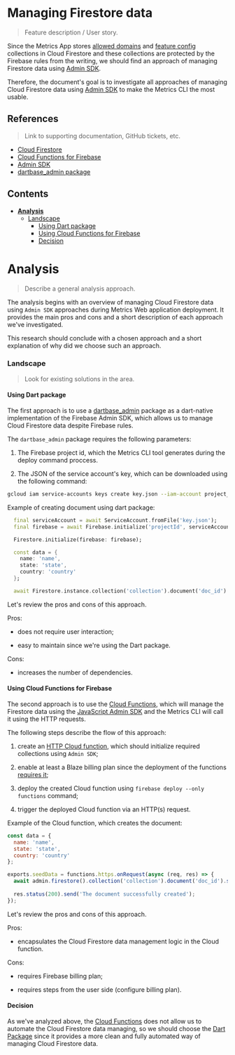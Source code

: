 # Managing Firestore data
> Feature description / User story.

Since the Metrics App stores [allowed domains](https://github.com/Flank/flank-dashboard/blob/master/docs/18_security_audit_document.md#the-allowed_email_domains-collection) and [feature config](https://github.com/Flank/flank-dashboard/blob/master/docs/19_security_audit_document.md#the-feature_config-collection) collections in Cloud Firestore and these collections are protected by the Firebase rules from the writing, we should find an approach of managing Firestore data using [Admin SDK](https://developers.google.com/admin-sdk).

Therefore, the document's goal is to investigate all approaches of managing Cloud Firestore data using [Admin SDK](https://developers.google.com/admin-sdk) to make the Metrics CLI the most usable.

## References
> Link to supporting documentation, GitHub tickets, etc.

- [Cloud Firestore](https://firebase.google.com/docs/firestore)
- [Cloud Functions for Firebase](https://firebase.google.com/docs/functions)
- [Admin SDK](https://developers.google.com/admin-sdk)
- [dartbase_admin package](https://pub.dev/packages/dartbase_admin)

## Contents

- [**Analysis**](#analysis)
    - [Landscape](#landscape)
      - [Using Dart package](#using-dart-package)
      - [Using Cloud Functions for Firebase](#using-cloud-functions-for-firebase)
      - [Decision](#decision)

# Analysis
> Describe a general analysis approach.

The analysis begins with an overview of managing Cloud Firestore data using `Admin SDK` approaches during Metrics Web application deployment.
It provides the main pros and cons and a short description of each approach we've investigated.

This research should conclude with a chosen approach and a short explanation of why did we choose such an approach.

### Landscape
> Look for existing solutions in the area.

#### Using Dart package

The first approach is to use a [dartbase_admin](https://pub.dev/packages/dartbase_admin) package as a dart-native implementation of the Firebase Admin SDK, which allows us to manage Cloud Firestore data despite Firebase rules.

The `dartbase_admin` package requires the following parameters:

1. The Firebase project id, which the Metrics CLI tool generates during the deploy command proccess.

2. The JSON of the service account's key, which can be downloaded using the following command:

```bash
gcloud iam service-accounts keys create key.json --iam-account project_id@appspot.gserviceaccount.com
```

Example of creating document using dart package:

```dart
  final serviceAccount = await ServiceAccount.fromFile('key.json');
  final firebase = await Firebase.initialize('projectId', serviceAccount);

  Firestore.initialize(firebase: firebase);

  const data = {
    name: 'name',
    state: 'state',
    country: 'country'
  };

  await Firestore.instance.collection('collection').document('doc_id').set(data);
```

Let's review the pros and cons of this approach.

Pros:

- does not require user interaction;

- easy to maintain since we're using the Dart package.

Cons:

- increases the number of dependencies.

#### Using Cloud Functions for Firebase

The second approach is to use the [Cloud Functions](https://firebase.google.com/docs/functions), which will manage the Firestore data using the [JavaScript Admin SDK](https://firebase.google.com/docs/admin/setup) and the Metrics CLI will call it using the HTTP requests.

The following steps describe the flow of this approach:

1. create an [HTTP Cloud function](https://cloud.google.com/functions/docs/writing/http), which should initialize required collections using `Admin SDK`;

2. enable at least a Blaze billing plan since the deployment of the functions [requires it](https://firebase.google.com/support/faq#expandable-9);

3. deploy the created Cloud function using `firebase deploy --only functions` command;

4. trigger the deployed Cloud function via an HTTP(s) request.

Example of the Cloud function, which creates the document:

```js
const data = {
  name: 'name',
  state: 'state',
  country: 'country'
};

exports.seedData = functions.https.onRequest(async (req, res) => {
  await admin.firestore().collection('collection').document('doc_id').set(data);
 
  res.status(200).send('The document successfully created');
});
```

Let's review the pros and cons of this approach.

Pros:

- encapsulates the Cloud Firestore data management logic in the Cloud function.

Cons:

- requires Firebase billing plan;

- requires steps from the user side (configure billing plan).

#### Decision

As we've analyzed above, the [Cloud Functions](#using-cloud-functions-for-firebase) does not allow us to automate the Cloud Firestore data managing, so we should choose the [Dart Package](#using-dart-package) since it provides a more clean and fully automated way of managing Cloud Firestore data.
